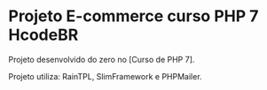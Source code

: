 # Projeto E-commerce curso PHP 7 HcodeBR

Projeto desenvolvido do zero no [Curso de PHP 7].

Projeto utiliza: RainTPL, SlimFramework e PHPMailer.
